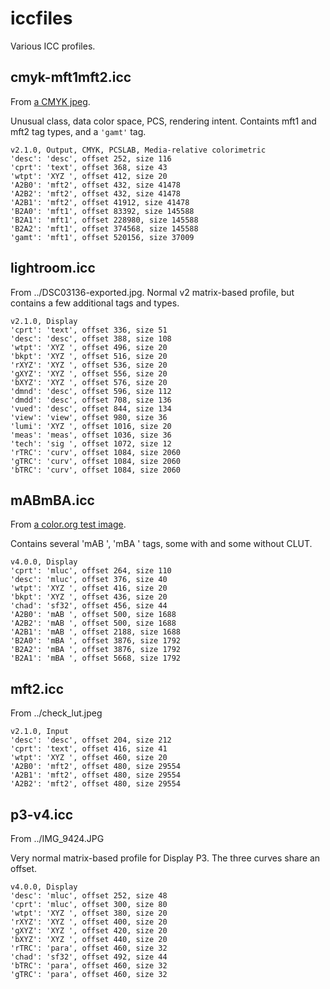 iccfiles
========

Various ICC profiles.

cmyk-mft1mft2.icc
-----------------

From [a CMYK jpeg](https://upload.wikimedia.org/wikipedia/en/2/25/Channel_digital_image_CMYK_color.jpg).

Unusual class, data color space, PCS, rendering intent.
Containts mft1 and mft2 tag types, and a `'gamt'` tag.

```
v2.1.0, Output, CMYK, PCSLAB, Media-relative colorimetric
'desc': 'desc', offset 252, size 116
'cprt': 'text', offset 368, size 43
'wtpt': 'XYZ ', offset 412, size 20
'A2B0': 'mft2', offset 432, size 41478
'A2B2': 'mft2', offset 432, size 41478
'A2B1': 'mft2', offset 41912, size 41478
'B2A0': 'mft1', offset 83392, size 145588
'B2A1': 'mft1', offset 228980, size 145588
'B2A2': 'mft1', offset 374568, size 145588
'gamt': 'mft1', offset 520156, size 37009
```

lightroom.icc
-------------

From ../DSC03136-exported.jpg. Normal v2 matrix-based profile, but contains
a few additional tags and types.

```
v2.1.0, Display
'cprt': 'text', offset 336, size 51
'desc': 'desc', offset 388, size 108
'wtpt': 'XYZ ', offset 496, size 20
'bkpt': 'XYZ ', offset 516, size 20
'rXYZ': 'XYZ ', offset 536, size 20
'gXYZ': 'XYZ ', offset 556, size 20
'bXYZ': 'XYZ ', offset 576, size 20
'dmnd': 'desc', offset 596, size 112
'dmdd': 'desc', offset 708, size 136
'vued': 'desc', offset 844, size 134
'view': 'view', offset 980, size 36
'lumi': 'XYZ ', offset 1016, size 20
'meas': 'meas', offset 1036, size 36
'tech': 'sig ', offset 1072, size 12
'rTRC': 'curv', offset 1084, size 2060
'gTRC': 'curv', offset 1084, size 2060
'bTRC': 'curv', offset 1084, size 2060
```

mABmBA.icc
----------

From [a color.org test image](https://www.color.org/Upper_Left.jpg).

Contains several 'mAB ', 'mBA ' tags, some with and some without CLUT.

```
v4.0.0, Display
'cprt': 'mluc', offset 264, size 110
'desc': 'mluc', offset 376, size 40
'wtpt': 'XYZ ', offset 416, size 20
'bkpt': 'XYZ ', offset 436, size 20
'chad': 'sf32', offset 456, size 44
'A2B0': 'mAB ', offset 500, size 1688
'A2B2': 'mAB ', offset 500, size 1688
'A2B1': 'mAB ', offset 2188, size 1688
'B2A0': 'mBA ', offset 3876, size 1792
'B2A2': 'mBA ', offset 3876, size 1792
'B2A1': 'mBA ', offset 5668, size 1792
```

mft2.icc
--------

From ../check\_lut.jpeg

```
v2.1.0, Input
'desc': 'desc', offset 204, size 212
'cprt': 'text', offset 416, size 41
'wtpt': 'XYZ ', offset 460, size 20
'A2B0': 'mft2', offset 480, size 29554
'A2B1': 'mft2', offset 480, size 29554
'A2B2': 'mft2', offset 480, size 29554
```

p3-v4.icc
---------

From ../IMG\_9424.JPG

Very normal matrix-based profile for Display P3. The three curves share an
offset.

```
v4.0.0, Display
'desc': 'mluc', offset 252, size 48
'cprt': 'mluc', offset 300, size 80
'wtpt': 'XYZ ', offset 380, size 20
'rXYZ': 'XYZ ', offset 400, size 20
'gXYZ': 'XYZ ', offset 420, size 20
'bXYZ': 'XYZ ', offset 440, size 20
'rTRC': 'para', offset 460, size 32
'chad': 'sf32', offset 492, size 44
'bTRC': 'para', offset 460, size 32
'gTRC': 'para', offset 460, size 32
```
